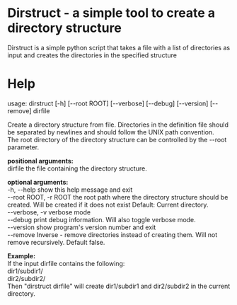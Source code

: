# Dirstruct - a simple tool to create a directory structure
Dirstruct is a simple python script that takes a file with a list of directories as input and creates the directories in the specified structure

# Help
usage: dirstruct [-h] [--root ROOT] [--verbose] [--debug] [--version]
                 [--remove]
                 dirfile

Create a directory structure from file. Directories in the definition file should be separated by newlines and should follow the UNIX path convention.  
The root directory of the directory structure can be controlled by the --root parameter.

**positional arguments:**  
  dirfile               the file containing the directory structure.

**optional arguments:**  
  -h, --help            show this help message and exit  
  --root ROOT, -r ROOT  the root path where the directory structure should be
                        created. Will be created if it does not exist Default:
                        Current directory.  
  --verbose, -v         verbose mode  
  --debug               print debug information. Will also toggle verbose
                        mode.  
  --version             show program's version number and exit  
  --remove              Inverse - remove directories instead of creating them.
                        Will not remove recursively. Default false.  

**Example:**  
If the input dirfile contains the following:  
dir1/subdir1/  
dir2/subdir2/  
Then "dirstruct dirfile" will create dir1/subdir1 and dir2/subdir2 in the current directory.  
